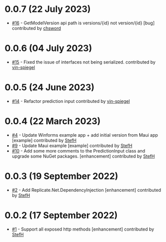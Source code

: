 # 0.0.7 (22 July 2023)
- [#16](https://github.com/StefH/Replicate.Net/pull/16) - GetModelVersion api path is versions/{id} not version/{id} [bug] contributed by [chsword](https://github.com/chsword)

# 0.0.6 (04 July 2023)
- [#15](https://github.com/StefH/Replicate.Net/pull/15) - Fixed the issue of interfaces not being serialized.  contributed by [vin-spiegel](https://github.com/vin-spiegel)

# 0.0.5 (24 June 2023)
- [#14](https://github.com/StefH/Replicate.Net/pull/14) - Refactor prediction input contributed by [vin-spiegel](https://github.com/vin-spiegel)

# 0.0.4 (22 March 2023)
- [#4](https://github.com/StefH/Replicate.Net/pull/4) - Update Winforms example app + add initial version from Maui app [example] contributed by [StefH](https://github.com/StefH)
- [#9](https://github.com/StefH/Replicate.Net/pull/9) - Update Maui example [example] contributed by [StefH](https://github.com/StefH)
- [#10](https://github.com/StefH/Replicate.Net/pull/10) -  Add some more comments to the PredictionInput class and upgrade some NuGet packages. [enhancement] contributed by [StefH](https://github.com/StefH)

# 0.0.3 (19 September 2022)
- [#2](https://github.com/StefH/Replicate.Net/pull/2) - Add Replicate.Net.DependencyInjection [enhancement] contributed by [StefH](https://github.com/StefH)

# 0.0.2 (17 September 2022)
- [#1](https://github.com/StefH/Replicate.Net/pull/1) - Support all exposed http methods [enhancement] contributed by [StefH](https://github.com/StefH)

